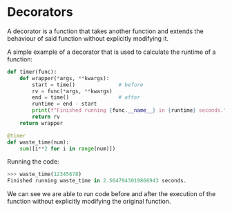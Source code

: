 # Decorators
A decorator is a function that takes another function and extends the behaviour of said function without
explicitly modifying it.

A simple example of a decorator that is used to calculate the runtime of a function:
```py
def timer(func):
    def wrapper(*args, **kwargs):
        start = time()              # before
        rv = func(*args, **kwargs)
        end = time()                # after
        runtime = end - start
        print(f"Finished running {func.__name__} in {runtime} seconds.")
        return rv
    return wrapper

@timer
def waste_time(num):
    sum([i**2 for i in range(num)])
```

Running the code:

```py
>>> waste_time(12345678)
Finished running waste_time in 2.5647943019866943 seconds.
```

We can see we are able to run code before and after the execution of the function
without explicitly modifying the original function.
